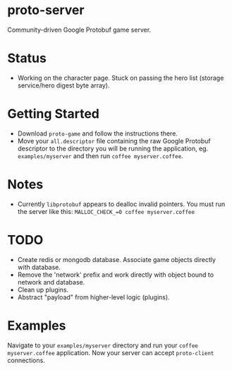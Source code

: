 # proto-server

Community-driven Google Protobuf game server.

# Status

* Working on the character page. Stuck on passing the hero list (storage service/hero digest byte array).

# Getting Started

* Download `proto-game` and follow the instructions there.
* Move your `all.descriptor` file containing the raw Google Protobuf descriptor to the directory you will be running the application, eg. `examples/myserver` and then run `coffee myserver.coffee`.

# Notes

* Currently `libprotobuf` appears to dealloc invalid pointers. You must run the server like this: `MALLOC_CHECK_=0 coffee myserver.coffee`

# TODO

* Create redis or mongodb database. Associate game objects directly with database.
* Remove the 'network' prefix and work directly with object bound to network and database.
* Clean up plugins.
* Abstract "payload" from higher-level logic (plugins).

# Examples

Navigate to your `examples/myserver` directory and run your `coffee myserver.coffee` application. Now your server can accept `proto-client` connections.